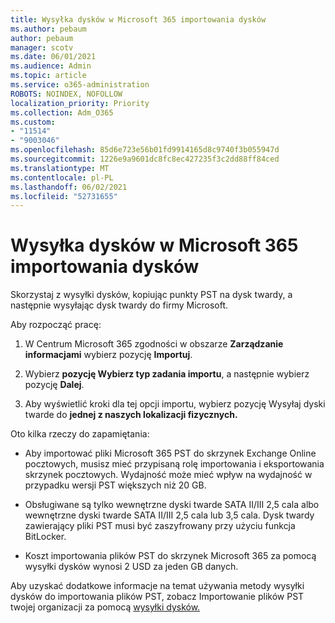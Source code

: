 ```yaml
---
title: Wysyłka dysków w Microsoft 365 importowania dysków
ms.author: pebaum
author: pebaum
manager: scotv
ms.date: 06/01/2021
ms.audience: Admin
ms.topic: article
ms.service: o365-administration
ROBOTS: NOINDEX, NOFOLLOW
localization_priority: Priority
ms.collection: Adm_O365
ms.custom:
- "11514"
- "9003046"
ms.openlocfilehash: 85d6e723e56b01fd9914165d8c9740f3b055947d
ms.sourcegitcommit: 1226e9a9601dc8fc8ec427235f3c2dd88ff84ced
ms.translationtype: MT
ms.contentlocale: pl-PL
ms.lasthandoff: 06/02/2021
ms.locfileid: "52731655"
---
```

# <a name="drive-shipping-in-the-microsoft-365-import-service"></a>Wysyłka dysków w Microsoft 365 importowania dysków

Skorzystaj z wysyłki dysków, kopiując punkty PST na dysk twardy, a następnie wysyłając dysk twardy do firmy Microsoft.

Aby rozpocząć pracę:

1. W Centrum Microsoft 365 zgodności w obszarze **Zarządzanie informacjami** wybierz pozycję **Importuj**.

1. Wybierz **pozycję Wybierz typ zadania importu**, a następnie wybierz pozycję **Dalej**.

1. Aby wyświetlić kroki dla tej opcji importu, wybierz pozycję Wysyłaj dyski twarde do **jednej z naszych lokalizacji fizycznych.**

Oto kilka rzeczy do zapamiętania:

- Aby importować pliki Microsoft 365 PST do skrzynek Exchange Online pocztowych, musisz mieć przypisaną rolę importowania i eksportowania skrzynek pocztowych.
Wydajność może mieć wpływ na wydajność w przypadku wersji PST większych niż 20 GB.

- Obsługiwane są tylko wewnętrzne dyski twarde SATA II/III 2,5 cala albo wewnętrzne dyski twarde SATA II/III 2,5 cala lub 3,5 cala.
Dysk twardy zawierający pliki PST musi być zaszyfrowany przy użyciu funkcja BitLocker.

- Koszt importowania plików PST do skrzynek Microsoft 365 za pomocą wysyłki dysków wynosi 2 USD za jeden GB danych.

Aby uzyskać dodatkowe informacje na temat używania metody wysyłki dysków do importowania plików PST, zobacz Importowanie plików PST twojej organizacji za pomocą [wysyłki dysków.](/microsoft-365/compliance/use-drive-shipping-to-import-pst-files-to-office-365)